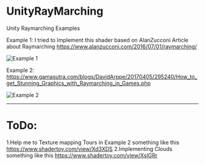 # UnityRayMarching
Unity Raymarching Examples



Example 1:
I tried to Implement this shader based on AlanZucconi Article about Raymarching
https://www.alanzucconi.com/2016/07/01/raymarching/

![Example 1](https://user-images.githubusercontent.com/16706911/32987100-61e70654-ccf6-11e7-91c3-3f1b9c49e909.gif)

Example 2:
https://www.gamasutra.com/blogs/DavidArppe/20170405/295240/How_to_get_Stunning_Graphics_with_Raymarching_in_Games.php

![Example 2](https://user-images.githubusercontent.com/16706911/33009218-6a4a298e-cdeb-11e7-9fc3-b9875bced101.PNG)


______

# ToDo:

1.Help me to Texture mapping Tours in Example 2 something like this https://www.shadertoy.com/view/Xd3XDS
2.Implementing Clouds something like this https://www.shadertoy.com/view/XslGRr


